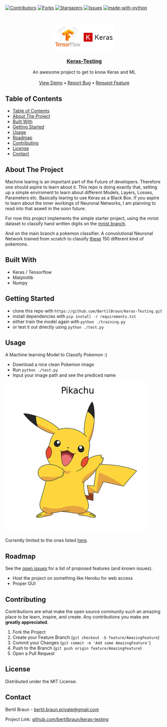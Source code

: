 <!--
repo name: Keras-Testing
description: Project to play with Keras ML
github name:  BertilBraun
link: https://github.com/BertilBraun/Keras-Testing
logo path: assets/logo.jpg
screenshot: 
email: bertil.braun.private@gmail.com
-->

<!-- PROJECT SHIELDS -->
[![Contributors][contributors-shield]][contributors-url]
[![Forks][forks-shield]][forks-url]
[![Stargazers][stars-shield]][stars-url]
[![Issues][issues-shield]][issues-url]
[![made-with-python](https://img.shields.io/badge/Made%20with-Python-1f425f.svg)](https://www.python.org/)


<!-- PROJECT LOGO -->
<br />
<p align="center">
    <a href="https://github.com/BertilBraun/Keras-Testing">
        <img src="assets/logo.jpg" alt="Logo" height="80">
    </a>
<h3 align="center"><a href="https://github.com/BertilBraun/Keras-Testing">Keras-Testing</a></h3>
    <p align="center">
        An awesome project to get to know Keras and ML
        <br />
        <br />
        <a href="//github.com/Md-Template/ BertilBraun">View Demo</a>
        •
        <a href="https://github.com/BertilBraun/Keras-Testing/issues">Report Bug</a>
        •
        <a href="https://github.com/BertilBraun/Keras-Testing/issues">Request Feature</a>
    </p>
</p>



<!-- TABLE OF CONTENTS -->
## Table of Contents

- [Table of Contents](#table-of-contents)
- [About The Project](#about-the-project)
- [Built With](#built-with)
- [Getting Started](#getting-started)
- [Usage](#usage)
- [Roadmap](#roadmap)
- [Contributing](#contributing)
- [License](#license)
- [Contact](#contact)

<!-- ABOUT THE PROJECT -->
## About The Project

Machine learing is an important part of the Future of developers. Therefore one should aspire to learn about it.
This repo is doing exactly that, setting up a simple enviroment to learn about different Models, Layers, Losses, Parameters etc. Basically learing to use Keras as a Black Box.
If you aspire to learn about the inner workings of Neuronal Networks, I am planning to read into that aswell in the soon future.

For now this project implements the simple starter project, using the mnist dataset to classify hand written digits on the [mnist branch](https://github.com/BertilBraun/Keras-Testing/tree/Mnist).

And on the main branch a pokemon classifier. A convolutional Neuronal Network trained from scratch to classify [these](https://github.com/BertilBraun/Keras-Testing/tree/main/PokemonData) 150 different kind of pokemons.

## Built With

- Keras / Tensorflow
- Matplotlib
- Numpy

<!-- GETTING STARTED -->
## Getting Started

- clone this repo with `https://github.com/BertilBraun/Keras-Testing.git`
- install dependencies with `pip install -r requirements.txt`
- either train the model again with `python ./training.py`
- or test it out directly using `python ./test.py`

<!-- USAGE EXAMPLES -->
## Usage

A Machine learning Model to Classify Pokemon :)

- Download a nice clean Pokemon image
- Run `python ./test.py`
- Input your image path and see the prediced name

![Prediction](assets/prediction.png)

Currently limited to the ones listed [here](https://github.com/BertilBraun/Keras-Testing/tree/main/PokemonData).

<!-- ROADMAP -->
## Roadmap

See the [open issues](https://github.com/BertilBraun/Keras-Testing/issues) for a list of proposed features (and known issues).

- Host the project on something like Heroku for web access
- Proper GUI

<!-- CONTRIBUTING -->
## Contributing

Contributions are what make the open source community such an amazing place to be learn, inspire, and create. Any contributions you make are **greatly appreciated**.

1. Fork the Project
2. Create your Feature Branch (`git checkout -b feature/AmazingFeature`)
3. Commit your Changes (`git commit -m 'Add some AmazingFeature'`)
4. Push to the Branch (`git push origin feature/AmazingFeature`)
5. Open a Pull Request

<!-- LICENSE -->
## License

Distributed under the MIT License.

<!-- CONTACT -->
## Contact

Bertil Braun - bertil.braun.private@gmail.com

Project Link: [github.com/bertilbraun/keras-testing](https://github.com/BertilBraun/Keras-Testing)

<!-- MARKDOWN LINKS & IMAGES -->
<!-- https://www.markdownguide.org/basic-syntax/#reference-style-links -->
[contributors-shield]: https://img.shields.io/github/contributors/BertilBraun/Keras-Testing.svg?style=flat-square
[contributors-url]: https://github.com/BertilBraun/Keras-Testing/graphs/contributors
[forks-shield]: https://img.shields.io/github/forks/BertilBraun/Keras-Testing.svg?style=flat-square
[forks-url]: https://github.com/BertilBraun/Keras-Testing/network/members
[stars-shield]: https://img.shields.io/github/stars/BertilBraun/Keras-Testing.svg?style=flat-square
[stars-url]: https://github.com/BertilBraun/Keras-Testing/stargazers
[issues-shield]: https://img.shields.io/github/issues/BertilBraun/Keras-Testing.svg?style=flat-square
[issues-url]: https://github.com/BertilBraun/Keras-Testing/issues
[license-shield]: https://img.shields.io/github/license/BertilBraun/Keras-Testing.svg?style=flat-square
